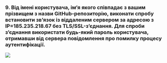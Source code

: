 ### 9. Від імені користувача, ім’я якого співпадає з вашим прізвищем з назви GitHub-репозиторію, виконати спробу встановити зв’язок із віддаленим сервером за адресою з IP=185.235.218.67 без TLS/SSL-з’єднання. Для спроби з’єднання використати будь-який пароль користувача, отримавши від сервера повідомлення про помилку процесу аутентифікації.
![](https://i.ibb.co/YhwNSns/2023-12-12-040553778.png)